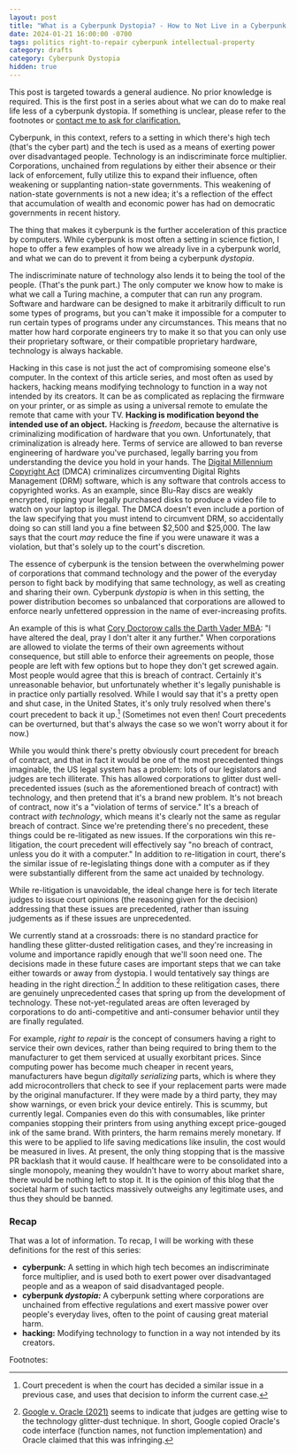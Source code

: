 ```yaml
---
layout: post
title: "What is a Cyberpunk Dystopia? - How to Not Live in a Cyberpunk Dystopia #00"
date: 2024-01-21 16:00:00 -0700
tags: politics right-to-repair cyberpunk intellectual-property
category: drafts 
category: Cyberpunk Dystopia
hidden: true
--- 
```

 
This post is targeted towards a general audience. No prior knowledge is required. This is the first post in a series about what we can do to make real life less of a cyberpunk dystopia. If something is unclear, please refer to the footnotes or [contact me to ask for clarification.](https://sudo-nano.github.io/about/)

Cyberpunk, in this context, refers to a setting in which there's high tech (that's the cyber part) and the tech is used as a means of exerting power over disadvantaged people. Technology is an indiscriminate force multiplier. Corporations, unchained from regulations by either their absence or their lack of enforcement, fully utilize this to expand their influence, often weakening or supplanting nation-state governments. This weakening of nation-state governments is not a new idea; it's a reflection of the effect that accumulation of wealth and economic power has had on democratic governments in recent history.

The thing that makes it cyberpunk is the further acceleration of this practice by computers. While cyberpunk is most often a setting in science fiction, I hope to offer a few examples of how we already live in a cyberpunk world, and what we can do to prevent it from  being a cyberpunk *dystopia*. 

The indiscriminate nature of technology also lends it to being the tool of the people. (That's the punk part.) The only computer we know how to make is what we call a Turing machine, a computer that can run any program. Software and hardware can be designed to make it arbitrarily difficult to run some types of programs, but you can't make it impossible for a computer to run certain types of programs under any circumstances. This means that no matter how hard corporate engineers try to make it so that you can only use their proprietary software, or their compatible proprietary hardware, technology is always hackable. 

Hacking in this case is not just the act of compromising someone else's computer. In the context of this article series, and most often as used by hackers, hacking means modifying technology to function in a way not intended by its creators. It can be as complicated as replacing the firmware on your printer, or as simple as using a universal remote to emulate the remote that came with your TV. **Hacking is modification beyond the intended use of an object.** Hacking is *freedom*, because the alternative is criminalizing modification of hardware that you own. Unfortunately, that criminalization is already here. Terms of service are allowed to ban reverse engineering of hardware you've purchased, legally barring you from understanding the device you hold in your hands. The [Digital Millennium Copyright Act](https://en.wikipedia.org/wiki/Digital_Millennium_Copyright_Act) (DMCA) criminalizes circumventing Digital Rights Management (DRM) software, which is any software that controls access to copyrighted works. As an example, since Blu-Ray discs are weakly encrypted, ripping your legally purchased disks to produce a video file to watch on your laptop is illegal. The DMCA doesn't even include a portion of the law specifying that you must intend to circumvent DRM, so accidentally doing so can still land you a fine between $2,500 and $25,000. The law says that the court *may* reduce the fine if you were unaware it was a violation, but that's solely up to the court's discretion.

The essence of cyberpunk is the tension between the overwhelming power of corporations that command technology and the power of the everyday person to fight back by modifying that same technology, as well as creating and sharing their own. Cyberpunk *dystopia* is when in this setting, the power distribution becomes so unbalanced that corporations are allowed to enforce nearly unfettered oppression in the name of ever-increasing profits. 

An example of this is what [Cory Doctorow calls the Darth Vader MBA](https://pluralistic.net/2023/08/03/there-is-no-cloud/): "I have altered the deal, pray I don't alter it any further." When corporations are allowed to violate the terms of their own agreements without consequence, but still able to enforce their agreements on people, those people are left with few options but to hope they don't get screwed again. Most people would agree that this is breach of contract. Certainly it's unreasonable behavior, but unfortunately whether it's legally punishable is in practice only partially resolved. While I would say that it's a pretty open and shut case, in the United States, it's only truly resolved when there's court precedent to back it up.[^1] (Sometimes not even then! Court precedents can be overturned, but that's always the case so we won't worry about it for now.) 

While you would think there's pretty obviously court precedent for breach of contract, and that in fact it would be one of the most precedented things imaginable, the US legal system has a problem: lots of our legislators and judges are tech illiterate. This has allowed corporations to glitter dust well-precedented issues (such as the aforementioned breach of contract) with technology, and then pretend that it's a brand new problem. It's not breach of contract, now it's a "violation of terms of service." It's a breach of contract *with technology*, which means it's clearly not the same as regular breach of contract. Since we're pretending there's no precedent, these things could be re-litigated as new issues. If the corporations win this re-litigation, the court precedent will effectively say "no breach of contract, unless you do it with a computer." In addition to re-litigation in court, there's the similar issue of re-legislating things done with a computer as if they were substantially different from the same act unaided by technology. 

While re-litigation is unavoidable, the ideal change here is for tech literate judges to issue court opinions (the reasoning given for the decision) addressing that these issues are precedented, rather than issuing judgements as if these issues are unprecedented. 

We currently stand at a crossroads: there is no standard practice for handling these glitter-dusted relitigation cases, and they're increasing in volume and importance rapidly enough that we'll soon need one. The decisions made in these future cases are important steps that we can take either towards or away from dystopia. I would tentatively say things are heading in the right direction.[^2] In addition to these relitigation cases, there are genuinely unprecedented cases that spring up from the development of technology. These not-yet-regulated areas are often leveraged by corporations to do anti-competitive and anti-consumer behavior until they are finally regulated. 

For example, *right to repair* is the concept of consumers having a right to service their own devices, rather than being required to bring them to the manufacturer to get them serviced at usually exorbitant prices. Since computing power has become much cheaper in recent years, manufacturers have begun *digitally serializing* parts, which is where they add microcontrollers that check to see if your replacement parts were made by the original manufacturer. If they were made by a third party, they may show warnings, or even brick your device entirely. This is scummy, but currently legal. Companies even do this with consumables, like printer companies stopping their printers from using anything except price-gouged ink of the same brand. With printers, the harm remains merely monetary. If this were to be applied to life saving medications like insulin, the cost would be measured in lives. At present, the only thing stopping that is the massive PR backlash that it would cause. If healthcare were to be consolidated into a single monopoly, meaning they wouldn't have to worry about market share, there would be nothing left to stop it. It is the opinion of this blog that the societal harm of such tactics massively outweighs any legitimate uses, and thus they should be banned.

### Recap

That was a lot of information. To recap, I will be working with these definitions for the rest of this series: 
- **cyberpunk:** A setting in which high tech becomes an indiscriminate force multiplier, and is used both to exert power over disadvantaged people and as a weapon of said disadvantaged people. 
- **cyberpunk *dystopia:*** A cyberpunk setting where corporations are unchained from effective regulations and exert massive power over people's everyday lives, often to the point of causing great material harm. 
- **hacking:** Modifying technology to function in a way not intended by its creators.




Footnotes:
[^1]: Court precedent is when the court has decided a similar issue in a previous case, and uses that decision to inform the current case. 
[^2]: [Google v. Oracle (2021)](https://en.wikipedia.org/wiki/Google_LLC_v._Oracle_America%2C_Inc.) seems to indicate that judges are getting wise to the technology glitter-dust technique. In short, Google copied Oracle's code interface (function names, not function implementation) and Oracle claimed that this was infringing. 